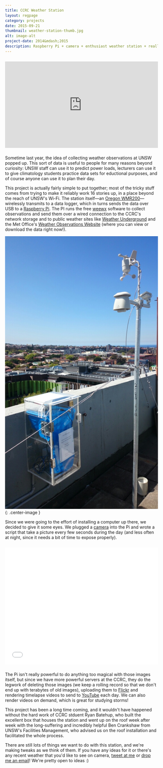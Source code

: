 ```yaml
---
title: CCRC Weather Station
layout: regpage
category: projects
date: 2015-09-21
thumbnail: weather-station-thumb.jpg
alt: image-alt
project-date: 2014&mdash;2015
description: Raspberry Pi + camera + enthusiast weather station + really tall building = epic weather data
---
```

<!-- Youtube embed -->
<div markdown="0" style="text-align:center; position: relative; height: 0; padding-bottom: 56.25%; margin-top: 25px; margin-bottom: 25px;">
	<iframe style="position: absolute; top: 0; left: 0; width: 100%; height: 100%;" src="https://www.youtube.com/embed/_4XGPOtL_NU?list=PLPA1_XSKQBZaasniybfRbSRYUNF91_y5U" frameborder="0" allowfullscreen></iframe>
</div>

Sometime last year, the idea of collecting weather observations at UNSW popped up. This sort of data is useful to people for many reasons beyond curiosity: UNSW staff can use it to predict power loads, lecturers can use it to give climatology students practice data sets for eductional purposes, and of course anyone can use it to plan their day.

This project is actually fairly simple to put together; most of the tricky stuff comes from trying to make it reliably work 16 stories up, in a place beyond the reach of UNSW's Wi-Fi. The station itself—an [Oregon WMR200](http://shop.australiangeographic.com.au/oregon-weather-station-wmr200.html)—wirelessly transmits to a data logger, which in turns sends the data over USB to a [Raspberry Pi](http://www.raspberrypi.org/). The PI runs the free [weewx](http://www.weewx.com) software to collect observations and send them over a wired connection to the CCRC's network storage and to public weather sites like [Weather Underground](http://www.wunderground.com/personal-weather-station/dashboard?ID=INEWSOUT602) and the Met Office's [Weather Observations Website](http://bom-wow.metoffice.gov.uk/graphdata?requestedAction=REQUEST&siteID=919586001) (where you can view or download the data right now!).

![CCRC weather station](/img/portfolio/weather-station.jpg){: .center-image }

Since we were going to the effort of installing a computer up there, we decided to give it some eyes. We plugged a [camera](http://www.raspberrypi.org/camera) into the Pi and wrote a script that take a picture every few seconds during the day (and less often at night, since it needs a bit of time to expose properly).

<!-- Flickr embed -->
<div markdown="0" style='position: relative; padding-bottom: 76%; height: 0; overflow: hidden; margin-top: 25px; margin-bottom: 25px;'><iframe id='iframe' src='//flickrit.com/slideshowholder.php?height=75&size=big&speed=3&count=10&userId=132153736@N04&caption=on&credit=1&trans=1&theme=1&thumbnails=1&transition=0&layoutType=responsive&sort=0' scrolling='no' frameborder='0'style='width:100%; height:100%; position: absolute; top:0; left:0;' ></iframe></div>

The Pi isn't really powerful to do anything too magical with those images itself, but since we have more powerful servers at the CCRC, they do the legwork of deleting those images (we keep a rolling record so that we don't end up with terabytes of old images), uploading them to [Flickr](http://www.flickr.com/photos/ccrc_weather/) and rendering timelapse videos to send to [YouTube](https://www.youtube.com/channel/UCeiNSkPn47gxultHDuJZEYw) each day. We can also render videos on demand, which is great for studying storms!

This project has been a long time coming, and it wouldn't have happened without the hard work of CCRC stduent Ryan Batehup, who built the excellent box that houses the station and went up on the roof week after week with the long-suffering and incredibly helpful Ben Crankshaw from UNSW's Facilities Management, who advised us on the roof installation and facilitated the whole process.

There are still lots of things we want to do with this station, and we're making tweaks as we think of them. If you have any ideas for it or there's any recent weather that you'd like to see on camera, [tweet at me](https://twitter.com/intent/tweet?text=@rensa_co&related=rensa_co) or [drop me an email](mailto:j.goldie@unsw.edu.au)! We're pretty open to ideas :)